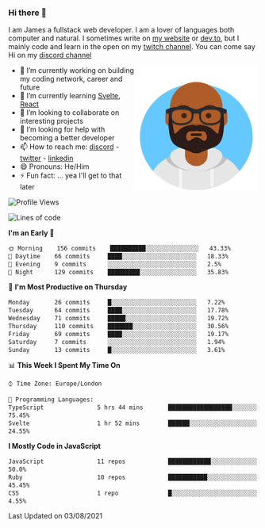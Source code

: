### Hi there 👋

I am James a fullstack web developer. I am a lover of languages both computer and natural. I sometimes write on [my website](https://jdhall.dev) or [dev.to](https://dev.to/zefur), but I mainly code and learn in the open on my [twitch channel](https://www.twitch.com/jozuhito). You can come say Hi on my [discord channel](https://discord.gg/sWEHvsBw)



<img align="right" height="250" width="250"  src="/assets/avataaars.png" />

  

- 🔭 I’m currently working on building my coding network, career and future
- 🌱 I’m currently learning [Svelte](https://svelte.dev), [React](https://reactjs.org)
- 👯 I’m looking to collaborate on interesting projects
- 🤔 I’m looking for help with becoming a better developer
- 📫 How to reach me: [discord](https://discord.gg/sWEHvsBw)
                      - [twitter](twitter.com/zefur)
                      - [linkedin](https://linkedin.com/in/j-d-hall)
- 😄 Pronouns: He/Him
- ⚡ Fun fact: ... yea I'll get to that later

 
<!-- BLOG-POST-LIST:START -->

<!-- BLOG-POST-LIST:END -->

<!--START_SECTION:waka-->
![Profile Views](http://img.shields.io/badge/Profile%20Views-0-blue)

![Lines of code](https://img.shields.io/badge/From%20Hello%20World%20I%27ve%20Written-100128%20lines%20of%20code-blue)

**I'm an Early 🐤** 

```text
🌞 Morning    156 commits    ██████████░░░░░░░░░░░░░░░   43.33% 
🌆 Daytime    66 commits     ████░░░░░░░░░░░░░░░░░░░░░   18.33% 
🌃 Evening    9 commits      ░░░░░░░░░░░░░░░░░░░░░░░░░   2.5% 
🌙 Night      129 commits    █████████░░░░░░░░░░░░░░░░   35.83%

```
📅 **I'm Most Productive on Thursday** 

```text
Monday       26 commits     █░░░░░░░░░░░░░░░░░░░░░░░░   7.22% 
Tuesday      64 commits     ████░░░░░░░░░░░░░░░░░░░░░   17.78% 
Wednesday    71 commits     █████░░░░░░░░░░░░░░░░░░░░   19.72% 
Thursday     110 commits    ███████░░░░░░░░░░░░░░░░░░   30.56% 
Friday       69 commits     ████░░░░░░░░░░░░░░░░░░░░░   19.17% 
Saturday     7 commits      ░░░░░░░░░░░░░░░░░░░░░░░░░   1.94% 
Sunday       13 commits     █░░░░░░░░░░░░░░░░░░░░░░░░   3.61%

```


📊 **This Week I Spent My Time On** 

```text
⌚︎ Time Zone: Europe/London

💬 Programming Languages: 
TypeScript               5 hrs 44 mins       ██████████████████░░░░░░░   75.45% 
Svelte                   1 hr 52 mins        ██████░░░░░░░░░░░░░░░░░░░   24.55%

```

**I Mostly Code in JavaScript** 

```text
JavaScript               11 repos            ████████████░░░░░░░░░░░░░   50.0% 
Ruby                     10 repos            ███████████░░░░░░░░░░░░░░   45.45% 
CSS                      1 repo              █░░░░░░░░░░░░░░░░░░░░░░░░   4.55%

```



 Last Updated on 03/08/2021
<!--END_SECTION:waka-->
